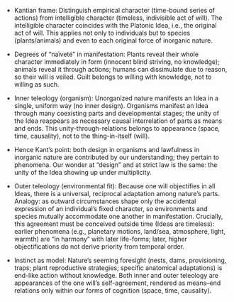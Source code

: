 - Kantian frame: Distinguish empirical character (time-bound series of actions) from intelligible character (timeless, indivisible act of will). The intelligible character coincides with the Platonic Idea, i.e., the original act of will. This applies not only to individuals but to species (plants/animals) and even to each original force of inorganic nature.

- Degrees of “naïveté” in manifestation: Plants reveal their whole character immediately in form (innocent blind striving, no knowledge); animals reveal it through actions; humans can dissimulate due to reason, so their will is veiled. Guilt belongs to willing with knowledge, not to willing as such.

- Inner teleology (organism): Unorganized nature manifests an Idea in a single, uniform way (no inner design). Organisms manifest an Idea through many coexisting parts and developmental stages; the unity of the Idea reappears as necessary causal interrelation of parts as means and ends. This unity-through-relations belongs to appearance (space, time, causality), not to the thing-in-itself (will).

- Hence Kant’s point: both design in organisms and lawfulness in inorganic nature are contributed by our understanding; they pertain to phenomena. Our wonder at “design” and at strict law is the same: the unity of the Idea showing up under multiplicity.

- Outer teleology (environmental fit): Because one will objectifies in all Ideas, there is a universal, reciprocal adaptation among nature’s parts. Analogy: as outward circumstances shape only the accidental expression of an individual’s fixed character, so environments and species mutually accommodate one another in manifestation. Crucially, this agreement must be conceived outside time (Ideas are timeless): earlier phenomena (e.g., planetary motions, land/sea, atmosphere, light, warmth) are “in harmony” with later life-forms; later, higher objectifications do not derive priority from temporal order.

- Instinct as model: Nature’s seeming foresight (nests, dams, provisioning, traps; plant reproductive strategies; specific anatomical adaptations) is end-like action without knowledge. Both inner and outer teleology are appearances of the one will’s self-agreement, rendered as means–end relations only within our forms of cognition (space, time, causality).